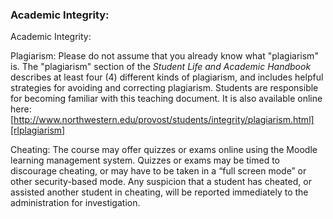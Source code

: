 ### Academic Integrity:

Academic Integrity:

Plagiarism: Please do not assume that you already know what "plagiarism" is. The "plagiarism" section of the *Student Life and Academic Handbook* describes at least four (4) different kinds of plagiarism, and includes helpful strategies for avoiding and correcting plagiarism. Students are responsible for becoming familiar with this teaching document. It is also available online here: [http://www.northwestern.edu/provost/students/integrity/plagiarism.html][rlplagiarism]

Cheating: The course may offer quizzes or exams online using the Moodle learning management system. Quizzes or exams may be timed to discourage cheating, or may have to be taken in a “full screen mode” or other security-based mode. Any suspicion that a student has cheated, or assisted another student in cheating, will be reported immediately to the administration for investigation.

[rlplagiarism]: http://www.northwestern.edu/provost/students/integrity/plagiarism.html